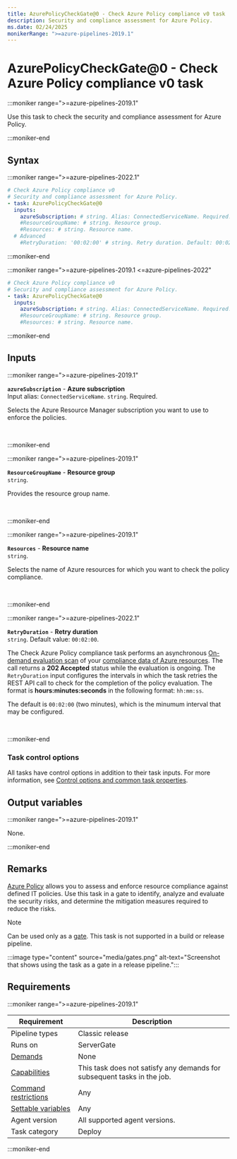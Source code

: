 ```yaml
---
title: AzurePolicyCheckGate@0 - Check Azure Policy compliance v0 task
description: Security and compliance assessment for Azure Policy.
ms.date: 02/24/2025
monikerRange: ">=azure-pipelines-2019.1"
---
```


# AzurePolicyCheckGate@0 - Check Azure Policy compliance v0 task

<!-- :::description::: -->
:::moniker range=">=azure-pipelines-2019.1"

<!-- :::editable-content name="description"::: -->
Use this task to check the security and compliance assessment for Azure Policy.
<!-- :::editable-content-end::: -->

:::moniker-end
<!-- :::description-end::: -->

<!-- :::syntax::: -->
## Syntax

:::moniker range=">=azure-pipelines-2022.1"

```yaml
# Check Azure Policy compliance v0
# Security and compliance assessment for Azure Policy.
- task: AzurePolicyCheckGate@0
  inputs:
    azureSubscription: # string. Alias: ConnectedServiceName. Required. Azure subscription. 
    #ResourceGroupName: # string. Resource group. 
    #Resources: # string. Resource name. 
  # Advanced
    #RetryDuration: '00:02:00' # string. Retry duration. Default: 00:02:00.
```

:::moniker-end

:::moniker range=">=azure-pipelines-2019.1 <=azure-pipelines-2022"

```yaml
# Check Azure Policy compliance v0
# Security and compliance assessment for Azure Policy.
- task: AzurePolicyCheckGate@0
  inputs:
    azureSubscription: # string. Alias: ConnectedServiceName. Required. Azure subscription. 
    #ResourceGroupName: # string. Resource group. 
    #Resources: # string. Resource name.
```

:::moniker-end
<!-- :::syntax-end::: -->

<!-- :::inputs::: -->
## Inputs

<!-- :::item name="azureSubscription"::: -->
:::moniker range=">=azure-pipelines-2019.1"

**`azureSubscription`** - **Azure subscription**<br>
Input alias: `ConnectedServiceName`. `string`. Required.<br>
<!-- :::editable-content name="helpMarkDown"::: -->
Selects the Azure Resource Manager subscription you want to use to enforce the policies.
<!-- :::editable-content-end::: -->
<br>

:::moniker-end
<!-- :::item-end::: -->
<!-- :::item name="ResourceGroupName"::: -->
:::moniker range=">=azure-pipelines-2019.1"

**`ResourceGroupName`** - **Resource group**<br>
`string`.<br>
<!-- :::editable-content name="helpMarkDown"::: -->
Provides the resource group name.
<!-- :::editable-content-end::: -->
<br>

:::moniker-end
<!-- :::item-end::: -->
<!-- :::item name="Resources"::: -->
:::moniker range=">=azure-pipelines-2019.1"

**`Resources`** - **Resource name**<br>
`string`.<br>
<!-- :::editable-content name="helpMarkDown"::: -->
Selects the name of Azure resources for which you want to check the policy compliance.
<!-- :::editable-content-end::: -->
<br>

:::moniker-end
<!-- :::item-end::: -->
<!-- :::item name="RetryDuration"::: -->
:::moniker range=">=azure-pipelines-2022.1"

**`RetryDuration`** - **Retry duration**<br>
`string`. Default value: `00:02:00`.<br>
<!-- :::editable-content name="helpMarkDown"::: -->
The Check Azure Policy compliance task performs an asynchronous [On-demand evaluation scan](/azure/governance/policy/how-to/get-compliance-data#on-demand-evaluation-scan---rest) of your [compliance data of Azure resources](/azure/governance/policy/how-to/get-compliance-data). The call returns a **202 Accepted** status while the evaluation is ongoing. The `RetryDuration` input configures the intervals in which the task retries the REST API call to check for the completion of the policy evaluation. The format is **hours:minutes:seconds** in the following format: `hh:mm:ss`.

The default is `00:02:00` (two minutes), which is the minumum interval that may be configured.
<!-- :::editable-content-end::: -->
<br>

:::moniker-end
<!-- :::item-end::: -->

### Task control options

All tasks have control options in addition to their task inputs. For more information, see [Control options and common task properties](/azure/devops/pipelines/yaml-schema/steps-task#common-task-properties).
<!-- :::inputs-end::: -->

<!-- :::outputVariables::: -->
## Output variables

:::moniker range=">=azure-pipelines-2019.1"

None.

:::moniker-end
<!-- :::outputVariables-end::: -->

<!-- :::remarks::: -->
<!-- :::editable-content name="remarks"::: -->
## Remarks

[Azure Policy](/azure/governance/policy/) allows you to assess and enforce resource compliance against defined IT policies.
Use this task in a gate to identify, analyze and evaluate the security risks,
and determine the mitigation measures required to reduce the risks.

> [!NOTE]
> Can be used only as a [gate](/azure/devops/pipelines/release/approvals/gates). This task is not supported in a build or release pipeline.
>
> :::image type="content" source="media/gates.png" alt-text="Screenshot that shows using the task as a gate in a release pipeline.":::
<!-- :::editable-content-end::: -->
<!-- :::remarks-end::: -->

<!-- :::examples::: -->
<!-- :::editable-content name="examples"::: -->
<!-- :::editable-content-end::: -->
<!-- :::examples-end::: -->

<!-- :::properties::: -->
## Requirements

:::moniker range=">=azure-pipelines-2019.1"

| Requirement | Description |
|-------------|-------------|
| Pipeline types | Classic release |
| Runs on | ServerGate |
| [Demands](/azure/devops/pipelines/process/demands) | None |
| [Capabilities](/azure/devops/pipelines/agents/agents#capabilities) | This task does not satisfy any demands for subsequent tasks in the job. |
| [Command restrictions](/azure/devops/pipelines/security/templates#agent-logging-command-restrictions) | Any |
| [Settable variables](/azure/devops/pipelines/security/templates#agent-logging-command-restrictions) | Any |
| Agent version | All supported agent versions. |
| Task category | Deploy |

:::moniker-end
<!-- :::properties-end::: -->

<!-- :::see-also::: -->
<!-- :::editable-content name="seeAlso"::: -->
<!-- :::editable-content-end::: -->
<!-- :::see-also-end::: -->